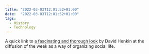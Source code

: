 ```yaml
---
title: "2022-03-03T12:01:52+01:00"
date:  "2022-03-03T12:01:52+01:00"
tags:
  - History
  - Technology
---
```


A quick link to [a fascinating and thorough look](http://web.archive.org/web/20220216064201/https://aeon.co/essays/how-we-came-to-depend-on-the-week-despite-its-artificiality) by David Henkin at the diffusion of the week as a way of organizing social life.

